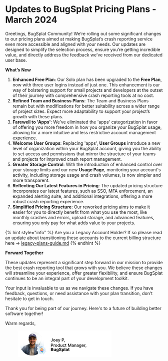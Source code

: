 # Updates to BugSplat Pricing Plans - March 2024

Greetings, BugSplat Community!  We’re rolling out some significant changes to our pricing plans aimed at making BugSplat’s crash reporting service even more accessible and aligned with your needs. Our updates are designed to simplify the selection process, ensure you’re getting incredible value, and directly address the feedback we’ve received from our dedicated user base.

**What’s New**

1. **Enhanced Free Plan**: Our Solo plan has been upgraded to the **Free Plan**, now with three user logins instead of just one. This enhancement is our way of bolstering support for small projects and developers at the outset of their journey with comprehensive crash reporting tools at no cost.
2. **Refined Team and Business Plans**: The Team and Business Plans remain but with modifications for better suitability across a wider range of project sizes. Expect more adaptability to support your project’s growth with these plans.
3. **Farewell to 'Apps'**: We’ve eliminated the 'apps' categorization in favor of offering you more freedom in how you organize your BugSplat usage, allowing for a more intuitive and less restrictive account management experience.
4. **Welcome User Groups**: Replacing 'apps', **User Groups** introduce a new level of organization within your BugSplat account, giving you the ability to set access and permissions that mirror the structure of your teams and projects for improved crash report management.
5. **Greater Storage Control**: With the introduction of enhanced control over your storage limits and our new **Usage Page**, monitoring your account's activity, including storage usage and crash volumes, is now simpler and more transparent.
6. **Reflecting Our Latest Features in Pricing**: The updated pricing structure incorporates our latest features, such as SSO, MFA enforcement, an expanded alerting suite, and additional integrations, offering a more robust crash reporting experience.
7. **Simplified Pricing Structure**: Our reworked pricing aims to make it easier for you to directly benefit from what you use the most, like monthly crashes and errors, upload storage, and advanced features, ensuring you only pay for what adds value to your projects.

{% hint style="info" %}
Are you a Legacy Account Holder?  If so please read an update about transitioning these accounts to the current billing structure here -> [legacy-plans-guide.md](legacy-plans-guide.md "mention")
{% endhint %}

**Forward Together**

These updates represent a significant step forward in our mission to provide the best crash reporting tool that grows with you. We believe these changes will streamline your experience, offer greater flexibility, and ensure BugSplat continues to be an integral part of your development toolkit.

Your input is invaluable to us as we navigate these changes. If you have feedback, questions, or need assistance with your plan transition, don’t hesitate to get in touch.

Thank you for being part of our journey. Here's to a future of building better software together!

Warm regards,

<div align="left">

<figure><img src="../../../.gitbook/assets/email-signature-joey-profile-intercom (1).png" alt=""><figcaption></figcaption></figure>

</div>
